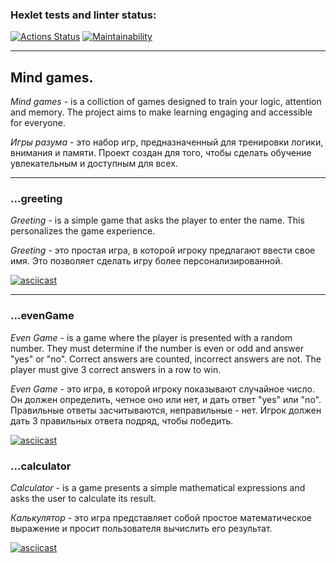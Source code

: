 ### Hexlet tests and linter status:
[![Actions Status](https://github.com/alexey4050/java-project-61/actions/workflows/hexlet-check.yml/badge.svg)](https://github.com/alexey4050/java-project-61/actions)
[![Maintainability](https://api.codeclimate.com/v1/badges/124cb8728be82e06f63d/maintainability)](https://codeclimate.com/github/alexey4050/java-project-61/maintainability)

---
## Mind games. 

*Mind games* - is a colliction of games designed to train your logic, attention and memory. The project aims to make learning engaging and accessible for everyone.

*Игры разума* - это набор игр, предназначенный для тренировки логики, внимания и памяти. Проект создан для того, чтобы сделать обучение увлекательным и доступным для всех.

---

### ...greeting


*Greeting* - is a simple game that asks the player to enter the name. This personalizes the game experience.

*Greeting* - это простая игра, в которой игроку предлагают ввести свое имя. Это позволяет сделать игру более персонализированной.

[![ asciicast](https://asciinema.org/a/O41sMknRbYBpl8Np0Z5M2Sxjx.svg)](https://asciinema.org/a/O41sMknRbYBpl8Np0Z5M2Sxjx)
___ 

### ...evenGame

*Even Game* - is a game where the player is presented with a random number. They must determine if the number is even or odd and answer "yes" or "no". Correct answers are counted, incorrect answers are not. The player must give 3 correct answers in a row to win.

*Even Game* - это игра, в которой игроку показывают случайное число. Он должен определить, четное оно или нет, и дать ответ "yes" или "no". Правильные ответы засчитываются, неправильные - нет. Игрок должен дать 3 правильных ответа подряд, чтобы победить.

[![asciicast](https://asciinema.org/a/9Q396cajiYBxFRjTjyGIIFaQu.svg)](https://asciinema.org/a/9Q396cajiYBxFRjTjyGIIFaQu)

### ...calculator
*Calculator* - is a game presents a simple mathematical expressions and asks the user to calculate its result.

*Калькулятор* - это игра представляет собой простое математическое выражение и просит пользователя вычислить его результат.

[![asciicast](https://asciinema.org/a/hpmvmbV6zAWAKcLFFX147aykm.svg)](https://asciinema.org/a/hpmvmbV6zAWAKcLFFX147aykm)